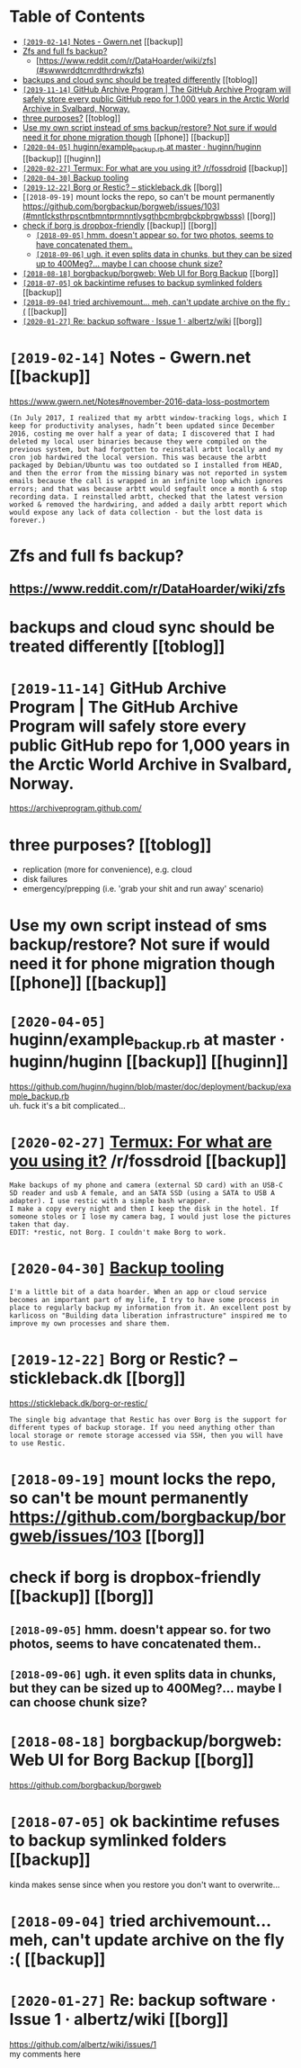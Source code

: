 
# Table of Contents

-   [`[2019-02-14]` Notes - Gwern.net](#ntsgwrnnt) [[backup]]
-   [Zfs and full fs backup?](#zfsndfllfsbckp) 
    -   [https://www.reddit.com/r/DataHoarder/wiki/zfs](#swwwrddtcmrdthrdrwkzfs) 
-   [backups and cloud sync should be treated differently](#bckpsndcldsyncshldbtrtddffrntly) [[toblog]]
-   [`[2019-11-14]` GitHub Archive Program | The GitHub Archive Program will safely store every public GitHub repo for 1,000 years in the Arctic World Archive in Svalbard, Norway.](#gthbrchvprgrmthgthbrchvprthrctcwrldrchvnsvlbrdnrwy) 
-   [three purposes?](#thrprpss) [[toblog]]
-   [Use my own script instead of sms backup/restore? Not sure if would need it for phone migration though](#smywnscrptnstdfsmsbckprstntsrfwldndtfrphnmgrtnthgh) [[phone]] [[backup]]
-   [`[2020-04-05]` huginn/example<sub>backup.rb</sub> at master · huginn/huginn](#hgnnxmplbckprbtmstrhgnnhgnn) [[backup]] [[huginn]]
-   [`[2020-02-27]` Termux: For what are you using it? /r/fossdroid](#srddtcmrfssdrdcmmntsfzdtrtfxtrmxfrwhtrysngtrfssdrd) [[backup]]
-   [`[2020-04-30]` Backup tooling](#sbrknsndlsnttchnclbckptlngbckptlng) 
-   [`[2019-12-22]` Borg or Restic? – stickleback.dk](#brgrrstcstcklbckdk) [[borg]]
-   [`[2018-09-19]` mount locks the repo, so can't be mount permanently https://github.com/borgbackup/borgweb/issues/103](#mntlcksthrpscntbmntprmnntlysgthbcmbrgbckpbrgwbsss) [[borg]]
-   [check if borg is dropbox-friendly](#chckfbrgsdrpbxfrndly) [[backup]] [[borg]]
    -   [`[2018-09-05]` hmm. doesn't appear so. for two photos, seems to have concatenated them..](#hmmdsntpprsfrtwphtssmsthvcnctntdthm) 
    -   [`[2018-09-06]` ugh. it even splits data in chunks, but they can be sized up to 400Meg?&#x2026; maybe I can choose chunk size?](#ghtvnspltsdtnchnksbtthycnbszdptmgmybcnchschnksz) 
-   [`[2018-08-18]` borgbackup/borgweb: Web UI for Borg Backup](#brgbckpbrgwbwbfrbrgbckp) [[borg]]
-   [`[2018-07-05]` ok backintime refuses to backup symlinked folders](#kbckntmrfsstbckpsymlnkdfldrs) [[backup]]
-   [`[2018-09-04]` tried archivemount&#x2026; meh, can't update archive on the fly :(](#trdrchvmntmhcntpdtrchvnthfly) [[backup]]
-   [`[2020-01-27]` Re: backup software · Issue 1 · albertz/wiki](#rbckpsftwrsslbrtzwk) [[borg]]





# `[2019-02-14]` Notes - Gwern.net      [[backup]]

<https://www.gwern.net/Notes#november-2016-data-loss-postmortem>  

    (In July 2017, I realized that my arbtt window-tracking logs, which I keep for productivity analyses, hadn’t been updated since December 2016, costing me over half a year of data; I discovered that I had deleted my local user binaries because they were compiled on the previous system, but had forgotten to reinstall arbtt locally and my cron job hardwired the local version. This was because the arbtt packaged by Debian/Ubuntu was too outdated so I installed from HEAD, and then the error from the missing binary was not reported in system emails because the call is wrapped in an infinite loop which ignores errors; and that was because arbtt would segfault once a month & stop recording data. I reinstalled arbtt, checked that the latest version worked & removed the hardwiring, and added a daily arbtt report which would expose any lack of data collection - but the lost data is forever.)




# Zfs and full fs backup?





## <https://www.reddit.com/r/DataHoarder/wiki/zfs> 




# backups and cloud sync should be treated differently      [[toblog]]




# `[2019-11-14]` GitHub Archive Program | The GitHub Archive Program will safely store every public GitHub repo for 1,000 years in the Arctic World Archive in Svalbard, Norway.

<https://archiveprogram.github.com/>  




# three purposes?      [[toblog]]

-   replication (more for convenience), e.g. cloud
-   disk failures
-   emergency/prepping (i.e. 'grab your shit and run away' scenario)




# Use my own script instead of sms backup/restore? Not sure if would need it for phone migration though      [[phone]] [[backup]]




# `[2020-04-05]` huginn/example<sub>backup.rb</sub> at master · huginn/huginn      [[backup]] [[huginn]]

<https://github.com/huginn/huginn/blob/master/doc/deployment/backup/example_backup.rb>  
uh. fuck it's a bit complicated&#x2026;  




# `[2020-02-27]` [Termux: For what are you using it?](https://reddit.com/r/fossdroid/comments/faezd9/termux_for_what_are_you_using_it/fixo397/) /r/fossdroid      [[backup]]

    Make backups of my phone and camera (external SD card) with an USB-C SD reader and usb A female, and an SATA SSD (using a SATA to USB A adapter). I use restic with a simple bash wrapper.
    I make a copy every night and then I keep the disk in the hotel. If someone stoles or I lose my camera bag, I would just lose the pictures taken that day.
    EDIT: *restic, not Borg. I couldn't make Borg to work.




# `[2020-04-30]` [Backup tooling](https://brokensandals.net/technical/backup-tooling/)

    I'm a little bit of a data hoarder. When an app or cloud service becomes an important part of my life, I try to have some process in place to regularly backup my information from it. An excellent post by karlicoss on "Building data liberation infrastructure" inspired me to improve my own processes and share them.




# `[2019-12-22]` Borg or Restic? – stickleback.dk      [[borg]]

<https://stickleback.dk/borg-or-restic/>  

    The single big advantage that Restic has over Borg is the support for different types of backup storage. If you need anything other than local storage or remote storage accessed via SSH, then you will have to use Restic. 




# `[2018-09-19]` mount locks the repo, so can't be mount permanently <https://github.com/borgbackup/borgweb/issues/103>      [[borg]]




# check if borg is dropbox-friendly      [[backup]] [[borg]]





## `[2018-09-05]` hmm. doesn't appear so. for two photos, seems to have concatenated them..




## `[2018-09-06]` ugh. it even splits data in chunks, but they can be sized up to 400Meg?&#x2026; maybe I can choose chunk size?




# `[2018-08-18]` borgbackup/borgweb: Web UI for Borg Backup      [[borg]]

<https://github.com/borgbackup/borgweb>  




# `[2018-07-05]` ok backintime refuses to backup symlinked folders      [[backup]]

kinda makes sense since when you restore you don't want to overwrite&#x2026;  




# `[2018-09-04]` tried archivemount&#x2026; meh, can't update archive on the fly :(      [[backup]]




# `[2020-01-27]` Re: backup software · Issue 1 · albertz/wiki      [[borg]]

<https://github.com/albertz/wiki/issues/1>  
my comments here  

